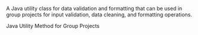 A Java utility class for data validation and formatting that can be used in group projects for input validation, data cleaning, and formatting operations.

Java Utility Method for Group Projects
